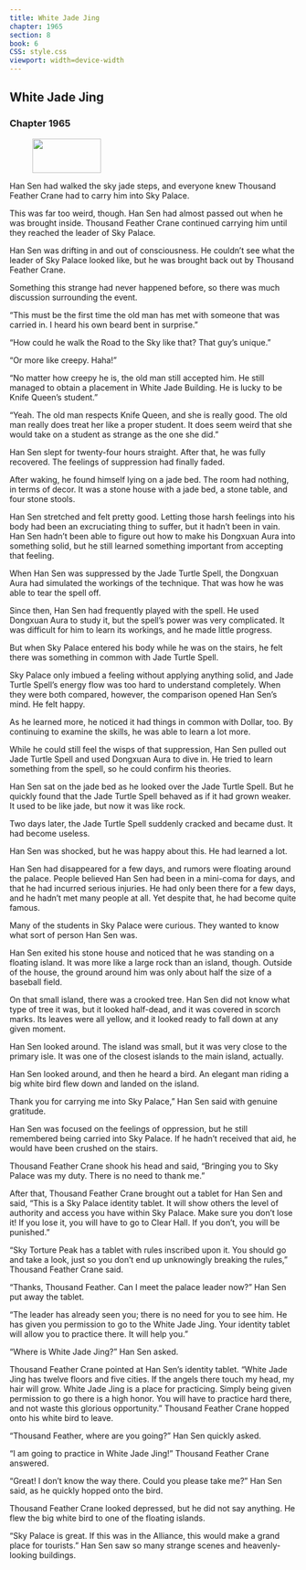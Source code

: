```yaml
---
title: White Jade Jing
chapter: 1965
section: 8
book: 6
CSS: style.css
viewport: width=device-width
---
```


## White Jade Jing

### Chapter 1965

<figure>
	<img src="../Images/gem.gif" alt="" id="gem" width="120" height="60" />
</figure>

Han Sen had walked the sky jade steps, and everyone knew Thousand Feather Crane had to carry him into Sky Palace.

This was far too weird, though. Han Sen had almost passed out when he was brought inside. Thousand Feather Crane continued carrying him until they reached the leader of Sky Palace.

Han Sen was drifting in and out of consciousness. He couldn’t see what the leader of Sky Palace looked like, but he was brought back out by Thousand Feather Crane.

Something this strange had never happened before, so there was much discussion surrounding the event.

“This must be the first time the old man has met with someone that was carried in. I heard his own beard bent in surprise.”

“How could he walk the Road to the Sky like that? That guy’s unique.”

“Or more like creepy. Haha!”

“No matter how creepy he is, the old man still accepted him. He still managed to obtain a placement in White Jade Building. He is lucky to be Knife Queen’s student.”

“Yeah. The old man respects Knife Queen, and she is really good. The old man really does treat her like a proper student. It does seem weird that she would take on a student as strange as the one she did.”

Han Sen slept for twenty-four hours straight. After that, he was fully recovered. The feelings of suppression had finally faded.

After waking, he found himself lying on a jade bed. The room had nothing, in terms of decor. It was a stone house with a jade bed, a stone table, and four stone stools.

Han Sen stretched and felt pretty good. Letting those harsh feelings into his body had been an excruciating thing to suffer, but it hadn’t been in vain. Han Sen hadn’t been able to figure out how to make his Dongxuan Aura into something solid, but he still learned something important from accepting that feeling.

When Han Sen was suppressed by the Jade Turtle Spell, the Dongxuan Aura had simulated the workings of the technique. That was how he was able to tear the spell off.

Since then, Han Sen had frequently played with the spell. He used Dongxuan Aura to study it, but the spell’s power was very complicated. It was difficult for him to learn its workings, and he made little progress.

But when Sky Palace entered his body while he was on the stairs, he felt there was something in common with Jade Turtle Spell.

Sky Palace only imbued a feeling without applying anything solid, and Jade Turtle Spell’s energy flow was too hard to understand completely. When they were both compared, however, the comparison opened Han Sen’s mind. He felt happy.

As he learned more, he noticed it had things in common with Dollar, too. By continuing to examine the skills, he was able to learn a lot more.

While he could still feel the wisps of that suppression, Han Sen pulled out Jade Turtle Spell and used Dongxuan Aura to dive in. He tried to learn something from the spell, so he could confirm his theories.

Han Sen sat on the jade bed as he looked over the Jade Turtle Spell. But he quickly found that the Jade Turtle Spell behaved as if it had grown weaker. It used to be like jade, but now it was like rock.

Two days later, the Jade Turtle Spell suddenly cracked and became dust. It had become useless.

Han Sen was shocked, but he was happy about this. He had learned a lot.

Han Sen had disappeared for a few days, and rumors were floating around the palace. People believed Han Sen had been in a mini-coma for days, and that he had incurred serious injuries. He had only been there for a few days, and he hadn’t met many people at all. Yet despite that, he had become quite famous.

Many of the students in Sky Palace were curious. They wanted to know what sort of person Han Sen was.

Han Sen exited his stone house and noticed that he was standing on a floating island. It was more like a large rock than an island, though. Outside of the house, the ground around him was only about half the size of a baseball field.

On that small island, there was a crooked tree. Han Sen did not know what type of tree it was, but it looked half-dead, and it was covered in scorch marks. Its leaves were all yellow, and it looked ready to fall down at any given moment.

Han Sen looked around. The island was small, but it was very close to the primary isle. It was one of the closest islands to the main island, actually.

Han Sen looked around, and then he heard a bird. An elegant man riding a big white bird flew down and landed on the island.

Thank you for carrying me into Sky Palace,” Han Sen said with genuine gratitude.

Han Sen was focused on the feelings of oppression, but he still remembered being carried into Sky Palace. If he hadn’t received that aid, he would have been crushed on the stairs.

Thousand Feather Crane shook his head and said, “Bringing you to Sky Palace was my duty. There is no need to thank me.”

After that, Thousand Feather Crane brought out a tablet for Han Sen and said, “This is a Sky Palace identity tablet. It will show others the level of authority and access you have within Sky Palace. Make sure you don’t lose it! If you lose it, you will have to go to Clear Hall. If you don’t, you will be punished.”

“Sky Torture Peak has a tablet with rules inscribed upon it. You should go and take a look, just so you don’t end up unknowingly breaking the rules,” Thousand Feather Crane said.

“Thanks, Thousand Feather. Can I meet the palace leader now?” Han Sen put away the tablet.

“The leader has already seen you; there is no need for you to see him. He has given you permission to go to the White Jade Jing. Your identity tablet will allow you to practice there. It will help you.”

“Where is White Jade Jing?” Han Sen asked.

Thousand Feather Crane pointed at Han Sen’s identity tablet. “White Jade Jing has twelve floors and five cities. If the angels there touch my head, my hair will grow. White Jade Jing is a place for practicing. Simply being given permission to go there is a high honor. You will have to practice hard there, and not waste this glorious opportunity.” Thousand Feather Crane hopped onto his white bird to leave.

“Thousand Feather, where are you going?” Han Sen quickly asked.

“I am going to practice in White Jade Jing!” Thousand Feather Crane answered.

“Great! I don’t know the way there. Could you please take me?” Han Sen said, as he quickly hopped onto the bird.

Thousand Feather Crane looked depressed, but he did not say anything. He flew the big white bird to one of the floating islands.

“Sky Palace is great. If this was in the Alliance, this would make a grand place for tourists.” Han Sen saw so many strange scenes and heavenly-looking buildings.